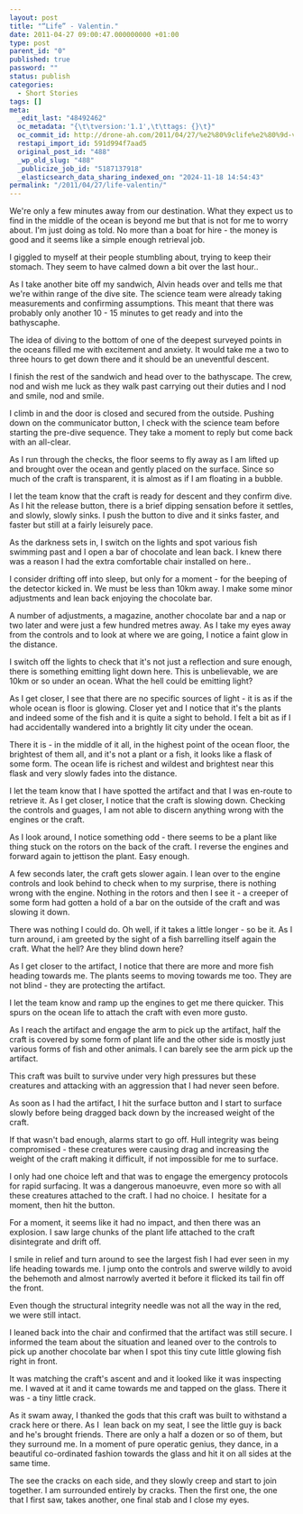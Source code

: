 ```yaml
---
layout: post
title: "“Life” - Valentin."
date: 2011-04-27 09:00:47.000000000 +01:00
type: post
parent_id: "0"
published: true
password: ""
status: publish
categories:
  - Short Stories
tags: []
meta:
  _edit_last: "48492462"
  oc_metadata: "{\t\tversion:'1.1',\t\ttags: {}\t}"
  oc_commit_id: http://drone-ah.com/2011/04/27/%e2%80%9clife%e2%80%9d-valentin/1303891264
  restapi_import_id: 591d994f7aad5
  original_post_id: "488"
  _wp_old_slug: "488"
  _publicize_job_id: "5187137918"
  _elasticsearch_data_sharing_indexed_on: "2024-11-18 14:54:43"
permalink: "/2011/04/27/life-valentin/"
---
```


<div>

We're only a few minutes away from our destination. What they expect us to find
in the middle of the ocean is beyond me but that is not for me to worry about.
I'm just doing as told. No more than a boat for hire - the money is good and it
seems like a simple enough retrieval job. 

I giggled to myself at their people stumbling about, trying to keep their
stomach. They seem to have calmed down a bit over the last hour..

As I take another bite off my sandwich, Alvin heads over and tells me that we're
within range of the dive site. The science team were already taking measurements
and confirming assumptions. This meant that there was probably only another 10 -
15 minutes to get ready and into the bathyscaphe.

The idea of diving to the bottom of one of the deepest surveyed points in the
oceans filled me with excitement and anxiety. It would take me a two to three
hours to get down there and it should be an uneventful descent.

I finish the rest of the sandwich and head over to the bathyscape. The crew, nod
and wish me luck as they walk past carrying out their duties and I nod and
smile, nod and smile.

I climb in and the door is closed and secured from the outside. Pushing down on
the communicator button, I check with the science team before starting the
pre-dive sequence. They take a moment to reply but come back with an all-clear.

As I run through the checks, the floor seems to fly away as I am lifted up and
brought over the ocean and gently placed on the surface. Since so much of the
craft is transparent, it is almost as if I am floating in a bubble.

I let the team know that the craft is ready for descent and they confirm dive.
As I hit the release button, there is a brief dipping sensation before it
settles, and slowly, slowly sinks. I push the button to dive and it sinks
faster, and faster but still at a fairly leisurely pace.

As the darkness sets in, I switch on the lights and spot various fish swimming
past and I open a bar of chocolate and lean back. I knew there was a reason I
had the extra comfortable chair installed on here..

I consider drifting off into sleep, but only for a moment - for the beeping of
the detector kicked in. We must be less than 10km away. I make some minor
adjustments and lean back enjoying the chocolate bar.

A number of adjustments, a magazine, another chocolate bar and a nap or two
later and were just a few hundred metres away. As I take my eyes away from the
controls and to look at where we are going, I notice a faint glow in the
distance.

I switch off the lights to check that it's not just a reflection and sure
enough, there is something emitting light down here. This is unbelievable, we
are 10km or so under an ocean. What the hell could be emitting light?

As I get closer, I see that there are no specific sources of light - it is as if
the whole ocean is floor is glowing. Closer yet and I notice that it's the
plants and indeed some of the fish and it is quite a sight to behold. I felt a
bit as if I had accidentally wandered into a brightly lit city under the ocean.

There it is - in the middle of it all, in the highest point of the ocean floor,
the brightest of them all, and it's not a plant or a fish, it looks like a flask
of some form. The ocean life is richest and wildest and brightest near this
flask and very slowly fades into the distance.

I let the team know that I have spotted the artifact and that I was en-route to
retrieve it. As I get closer, I notice that the craft is slowing down. Checking
the controls and guages, I am not able to discern anything wrong with the
engines or the craft.

As I look around, I notice something odd - there seems to be a plant like thing
stuck on the rotors on the back of the craft. I reverse the engines and forward
again to jettison the plant. Easy enough.

A few seconds later, the craft gets slower again. I lean over to the engine
controls and look behind to check when to my surprise, there is nothing wrong
with the engine. Nothing in the rotors and then I see it - a creeper of some
form had gotten a hold of a bar on the outside of the craft and was slowing it
down.

There was nothing I could do. Oh well, if it takes a little longer - so be it.
As I turn around, i am greeted by the sight of a fish barrelling itself again
the craft. What the hell? Are they blind down here?

As I get closer to the artifact, I notice that there are more and more fish
heading towards me. The plants seems to moving towards me too. They are not
blind - they are protecting the artifact.

I let the team know and ramp up the engines to get me there quicker. This spurs
on the ocean life to attach the craft with even more gusto.

As I reach the artifact and engage the arm to pick up the artifact, half the
craft is covered by some form of plant life and the other side is mostly just
various forms of fish and other animals. I can barely see the arm pick up the
artifact.

This craft was built to survive under very high pressures but these creatures
and attacking with an aggression that I had never seen before.

As soon as I had the artifact, I hit the surface button and I start to surface
slowly before being dragged back down by the increased weight of the craft.

If that wasn't bad enough, alarms start to go off. Hull integrity was being
compromised - these creatures were causing drag and increasing the weight of the
craft making it difficult, if not impossible for me to surface.

I only had one choice left and that was to engage the emergency protocols for
rapid surfacing. It was a dangerous manoeuvre, even more so with all these
creatures attached to the craft. I had no choice. I  hesitate for a moment, then
hit the button.

For a moment, it seems like it had no impact, and then there was an explosion. I
saw large chunks of the plant life attached to the craft disintegrate and drift
off.

I smile in relief and turn around to see the largest fish I had ever seen in my
life heading towards me. I jump onto the controls and swerve wildly to avoid the
behemoth and almost narrowly averted it before it flicked its tail fin off the
front.

Even though the structural integrity needle was not all the way in the red, we
were still intact.

I leaned back into the chair and confirmed that the artifact was still secure. I
informed the team about the situation and leaned over to the controls to pick up
another chocolate bar when I spot this tiny cute little glowing fish right in
front.

It was matching the craft's ascent and and it looked like it was inspecting me.
I waved at it and it came towards me and tapped on the glass. There it was - a
tiny little crack.

As it swam away, I thanked the gods that this craft was built to withstand a
crack here or there. As I  lean back on my seat, I see the little guy is back
and he's brought friends. There are only a half a dozen or so of them, but they
surround me. In a moment of pure operatic genius, they dance, in a beautiful
co-ordinated fashion towards the glass and hit it on all sides at the same time.

The see the cracks on each side, and they slowly creep and start to join
together. I am surrounded entirely by cracks. Then the first one, the one that I
first saw, takes another, one final stab and I close my eyes.

</div>

